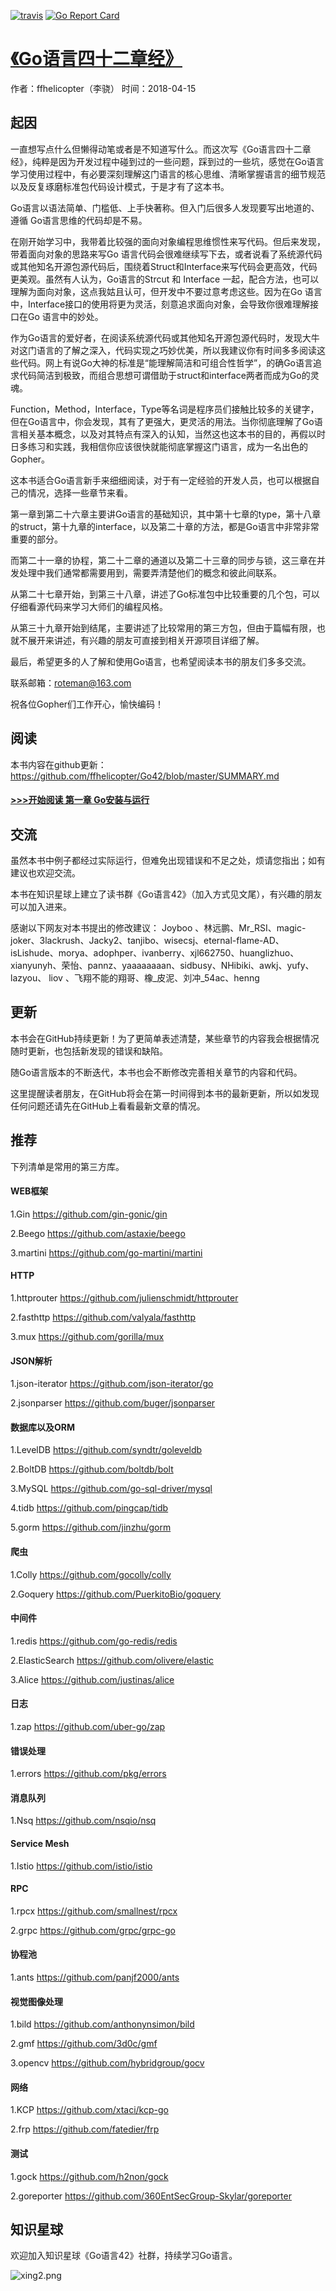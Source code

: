 
[![travis](https://travis-ci.org/ffhelicopter/go42.svg?branch=master)](https://travis-ci.org/ffhelicopter/go42)
[![Go Report Card](https://goreportcard.com/badge/github.com/ffhelicopter/go42)](https://goreportcard.com/report/github.com/ffhelicopter/go42)

# [《Go语言四十二章经》](https://github.com/ffhelicopter/Go42/blob/master/SUMMARY.md "《Go语言四十二章经》")

作者：ffhelicopter（李骁）  时间：2018-04-15


## 起因
一直想写点什么但懒得动笔或者是不知道写什么。而这次写《Go语言四十二章经》，纯粹是因为开发过程中碰到过的一些问题，踩到过的一些坑，感觉在Go语言学习使用过程中，有必要深刻理解这门语言的核心思维、清晰掌握语言的细节规范以及反复琢磨标准包代码设计模式，于是才有了这本书。

Go语言以语法简单、门槛低、上手快著称。但入门后很多人发现要写出地道的、遵循 Go语言思维的代码却是不易。

在刚开始学习中，我带着比较强的面向对象编程思维惯性来写代码。但后来发现，带着面向对象的思路来写Go 语言代码会很难继续写下去，或者说看了系统源代码或其他知名开源包源代码后，围绕着Struct和Interface来写代码会更高效，代码更美观。虽然有人认为，Go语言的Strcut 和 Interface 一起，配合方法，也可以理解为面向对象，这点我姑且认可，但开发中不要过意考虑这些。因为在Go 语言中，Interface接口的使用将更为灵活，刻意追求面向对象，会导致你很难理解接口在Go 语言中的妙处。

作为Go语言的爱好者，在阅读系统源代码或其他知名开源包源代码时，发现大牛对这门语言的了解之深入，代码实现之巧妙优美，所以我建议你有时间多多阅读这些代码。网上有说Go大神的标准是“能理解简洁和可组合性哲学”，的确Go语言追求代码简洁到极致，而组合思想可谓借助于struct和interface两者而成为Go的灵魂。

Function，Method，Interface，Type等名词是程序员们接触比较多的关键字，但在Go语言中，你会发现，其有了更强大，更灵活的用法。当你彻底理解了Go语言相关基本概念，以及对其特点有深入的认知，当然这也这本书的目的，再假以时日多练习和实践，我相信你应该很快就能彻底掌握这门语言，成为一名出色的Gopher。

这本书适合Go语言新手来细细阅读，对于有一定经验的开发人员，也可以根据自己的情况，选择一些章节来看。

第一章到第二十六章主要讲Go语言的基础知识，其中第十七章的type，第十八章的struct，第十九章的interface，以及第二十章的方法，都是Go语言中非常非常重要的部分。

而第二十一章的协程，第二十二章的通道以及第二十三章的同步与锁，这三章在并发处理中我们通常都需要用到，需要弄清楚他们的概念和彼此间联系。

从第二十七章开始，到第三十八章，讲述了Go标准包中比较重要的几个包，可以仔细看源代码来学习大师们的编程风格。

从第三十九章开始到结尾，主要讲述了比较常用的第三方包，但由于篇幅有限，也就不展开来讲述，有兴趣的朋友可直接到相关开源项目详细了解。

最后，希望更多的人了解和使用Go语言，也希望阅读本书的朋友们多多交流。

联系邮箱：roteman@163.com

祝各位Gopher们工作开心，愉快编码！

## 阅读

本书内容在github更新：https://github.com/ffhelicopter/Go42/blob/master/SUMMARY.md<br>



#### [>>>开始阅读 第一章 Go安装与运行](https://github.com/ffhelicopter/Go42/blob/master/content/42_01_install.md)



## 交流

虽然本书中例子都经过实际运行，但难免出现错误和不足之处，烦请您指出；如有建议也欢迎交流。


本书在知识星球上建立了读书群《Go语言42》（加入方式见文尾），有兴趣的朋友可以加入进来。 


感谢以下网友对本书提出的修改建议： Joyboo 、林远鹏、Mr_RSI、magic-joker、3lackrush、Jacky2、tanjibo、wisecsj、eternal-flame-AD、isLishude、morya、adophper、ivanberry、xjl662750、huanglizhuo、xianyunyh、荣怡、pannz、yaaaaaaaan、sidbusy、NHibiki、awkj、yufy、lazyou、 liov 、飞翔不能的翔哥、橡_皮泥、刘冲_54ac、henng



## 更新

本书会在GitHub持续更新！为了更简单表述清楚，某些章节的内容我会根据情况随时更新，也包括新发现的错误和缺陷。

随Go语言版本的不断迭代，本书也会不断修改完善相关章节的内容和代码。

这里提醒读者朋友，在GitHub将会在第一时间得到本书的最新更新，所以如发现任何问题还请先在GitHub上看看最新文章的情况。



## 推荐

下列清单是常用的第三方库。

#### WEB框架

1.Gin  https://github.com/gin-gonic/gin

2.Beego  https://github.com/astaxie/beego

3.martini https://github.com/go-martini/martini


#### HTTP

1.httprouter https://github.com/julienschmidt/httprouter

2.fasthttp https://github.com/valyala/fasthttp

3.mux https://github.com/gorilla/mux


#### JSON解析

1.json-iterator https://github.com/json-iterator/go 

2.jsonparser https://github.com/buger/jsonparser


#### 数据库以及ORM

1.LevelDB https://github.com/syndtr/goleveldb

2.BoltDB https://github.com/boltdb/bolt

3.MySQL https://github.com/go-sql-driver/mysql

4.tidb https://github.com/pingcap/tidb

5.gorm https://github.com/jinzhu/gorm


#### 爬虫

1.Colly https://github.com/gocolly/colly

2.Goquery https://github.com/PuerkitoBio/goquery


#### 中间件

1.redis https://github.com/go-redis/redis

2.ElasticSearch https://github.com/olivere/elastic

3.Alice https://github.com/justinas/alice


#### 日志

1.zap https://github.com/uber-go/zap


#### 错误处理

1.errors https://github.com/pkg/errors


#### 消息队列

1.Nsq  https://github.com/nsqio/nsq

#### Service Mesh

1.Istio  https://github.com/istio/istio

#### RPC

1.rpcx https://github.com/smallnest/rpcx

2.grpc https://github.com/grpc/grpc-go

#### 协程池

1.ants https://github.com/panjf2000/ants


#### 视觉图像处理

1.bild https://github.com/anthonynsimon/bild

2.gmf https://github.com/3d0c/gmf

3.opencv https://github.com/hybridgroup/gocv


#### 网络

1.KCP https://github.com/xtaci/kcp-go

2.frp https://github.com/fatedier/frp


#### 测试

1.gock https://github.com/h2non/gock

2.goreporter https://github.com/360EntSecGroup-Skylar/goreporter


## 知识星球

欢迎加入知识星球《Go语言42》社群，持续学习Go语言。


![xing2.png](https://github.com/ffhelicopter/Go42/blob/master/content/img/xing2.png)